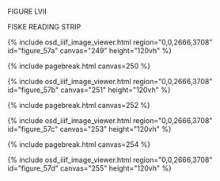 FIGURE LVII 

FISKE READING STRIP 

{% include osd_iiif_image_viewer.html region="0,0,2666,3708" id="figure_57a" canvas="249" height="120vh" %}

{% include pagebreak.html canvas=250 %}

{% include osd_iiif_image_viewer.html region="0,0,2666,3708" id="figure_57b" canvas="251" height="120vh" %}

{% include pagebreak.html canvas=252 %}

{% include osd_iiif_image_viewer.html region="0,0,2666,3708" id="figure_57c" canvas="253" height="120vh" %}

{% include pagebreak.html canvas=254 %}

{% include osd_iiif_image_viewer.html region="0,0,2666,3708" id="figure_57d" canvas="255" height="120vh" %}
